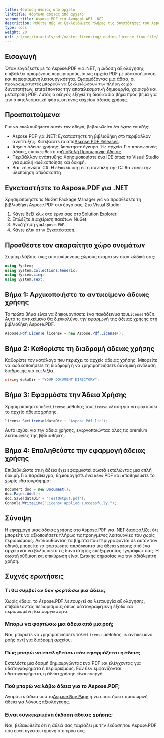 ```yaml
---
title: Φόρτωση άδειας από αρχείο
linktitle: Φόρτωση άδειας από αρχείο
second_title: Aspose.PDF για Αναφορά API .NET
description: Μάθετε πώς να ξεκλειδώνετε πλήρως τις δυνατότητες του Aspose.PDF για .NET με τον αναλυτικό οδηγό μας για τη φόρτωση μιας άδειας χρήσης από ένα αρχείο.
type: docs
weight: 20
url: /el/net/tutorials/pdf/master-licensing/loading-license-from-file/
---
```

## Εισαγωγή  

Όταν εργάζεστε με το Aspose.PDF για .NET, η έκδοση αξιολόγησης επιβάλλει ορισμένους περιορισμούς, όπως αρχεία PDF με υδατοσήμανση και περιορισμένη λειτουργικότητα. Εφαρμόζοντας μια άδεια, οι προγραμματιστές μπορούν να ξεκλειδώσουν την πλήρη σειρά δυνατοτήτων, επιτρέποντας την αποτελεσματική δημιουργία, χειρισμό και μετατροπή PDF. Αυτός ο οδηγός εξηγεί τη διαδικασία βήμα προς βήμα για την αποτελεσματική φόρτωση ενός αρχείου άδειας χρήσης.  

## Προαπαιτούμενα  

Για να ακολουθήσετε αυτόν τον οδηγό, βεβαιωθείτε ότι έχετε τα εξής:  

- Aspose.PDF για .NET: Εγκαταστήστε τη βιβλιοθήκη στο περιβάλλον ανάπτυξης. Κατεβάστε το από[Aspose PDF Releases](https://releases.aspose.com/pdf/net/).  
-  Αρχείο άδειας χρήσης: Αποκτήστε έγκυρο`.lic` αρχείο. Για προσωρινές άδειες, επισκεφθείτε το[Υποβολή Προσωρινής Άδειας](https://purchase.aspose.com/temporary-license/).  
- Περιβάλλον ανάπτυξης: Χρησιμοποιήστε ένα IDE όπως το Visual Studio για ομαλή κωδικοποίηση και δοκιμή.  
- Βασική γνώση C#: Η εξοικείωση με τη σύνταξη της C# θα κάνει την υλοποίηση απρόσκοπτη.  

## Εγκαταστήστε το Aspose.PDF για .NET  
Χρησιμοποιήστε το NuGet Package Manager για να προσθέσετε τη βιβλιοθήκη Aspose.PDF στο έργο σας. Στο Visual Studio:  
1. Κάντε δεξί κλικ στο έργο σας στο Solution Explorer.  
2. Επιλέξτε Διαχείριση πακέτων NuGet.  
3.  Αναζήτηση για`Aspose.PDF`.  
4. Κάντε κλικ στην Εγκατάσταση.  

## Προσθέστε τον απαραίτητο χώρο ονομάτων  
Συμπεριλάβετε τους απαιτούμενους χώρους ονομάτων στον κώδικά σας:  

```csharp
using System;
using System.Collections.Generic;
using System.Linq;
using System.Text;
```  

## Βήμα 1: Αρχικοποιήστε το αντικείμενο άδειας χρήσης  

 Το πρώτο βήμα είναι να δημιουργήσετε ένα παράδειγμα του`License` τάξη. Αυτό το αντικείμενο θα διευκολύνει την εφαρμογή της άδειας χρήσης στη βιβλιοθήκη Aspose.PDF.  

```csharp
Aspose.Pdf.License license = new Aspose.Pdf.License();
```  

## Βήμα 2: Καθορίστε τη διαδρομή άδειας χρήσης  

Καθορίστε τον κατάλογο που περιέχει το αρχείο άδειας χρήσης. Μπορείτε να κωδικοποιήσετε τη διαδρομή ή να χρησιμοποιήσετε δυναμική ανάλυση διαδρομής για ευελιξία.  

```csharp
string dataDir = "YOUR DOCUMENT DIRECTORY";
```  

## Βήμα 3: Εφαρμόστε την Άδεια Χρήσης  

 Χρησιμοποιήστε το`SetLicense` μέθοδος του`License` κλάση για να φορτώσει το αρχείο άδειας χρήσης.  

```csharp
license.SetLicense(dataDir + "Aspose.Pdf.lic");
```  

Αυτό ισχύει για την άδεια χρήσης, ενεργοποιώντας όλες τις premium λειτουργίες της βιβλιοθήκης.  

## Βήμα 4: Επαληθεύστε την εφαρμογή άδειας χρήσης  

Επιβεβαιώστε ότι η άδεια έχει εφαρμοστεί σωστά εκτελώντας μια απλή δοκιμή. Για παράδειγμα, δημιουργήστε ένα κενό PDF και αποθηκεύστε το χωρίς υδατογράφημα:  

```csharp
Document doc = new Document();
doc.Pages.Add();
doc.Save(dataDir + "TestOutput.pdf");
Console.WriteLine("License applied successfully.");
```  

## Σύναψη  

Η εφαρμογή μιας άδειας χρήσης στο Aspose.PDF για .NET διασφαλίζει ότι μπορείτε να αξιοποιήσετε πλήρως τις προηγμένες λειτουργίες του χωρίς περιορισμούς. Ακολουθώντας τα βήματα που περιγράφονται σε αυτόν τον οδηγό, μπορείτε να φορτώσετε απρόσκοπτα μια άδεια χρήσης από ένα αρχείο και να βελτιώσετε τις δυνατότητες επεξεργασίας εγγράφων σας. Η σωστή ρύθμιση και επικύρωση είναι ζωτικής σημασίας για την αδιάλειπτη χρήση.  

## Συχνές ερωτήσεις  

### Τι θα συμβεί αν δεν φορτώσω μια άδεια;  
Χωρίς άδεια, το Aspose.PDF λειτουργεί σε λειτουργία αξιολόγησης, επιβάλλοντας περιορισμούς όπως υδατογραφημένη έξοδο και περιορισμένη λειτουργικότητα.  

### Μπορώ να φορτώσω μια άδεια από μια ροή;  
 Ναι, μπορείτε να χρησιμοποιήσετε το`SetLicense` μέθοδος με αντικείμενο ροής αντί για διαδρομή αρχείου.  

### Πώς μπορώ να επαληθεύσω εάν εφαρμόζεται η άδεια;  
Εκτελέστε μια δοκιμή δημιουργώντας ένα PDF και ελέγχοντας για υδατογραφήματα ή περιορισμούς. Εάν δεν εμφανίζονται υδατογραφήματα, η άδεια χρήσης είναι ενεργή.  

### Πού μπορώ να λάβω άδεια για το Aspose.PDF;  
 Αγοράστε άδεια από το[Aspose Buy Page](https://purchase.aspose.com/buy) ή να αποκτήσετε προσωρινή άδεια για λόγους αξιολόγησης.  

### Είναι συγκεκριμένη έκδοση άδειας χρήσης;  
Ναι, βεβαιωθείτε ότι η άδειά σας ταιριάζει με την έκδοση του Aspose.PDF που είναι εγκατεστημένη στο έργο σας.  